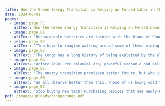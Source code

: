 ```yaml
---
title: How the Green Energy Transition is Relying on Forced Labor in the Congo
date: 2024-06-01
pages:
  - image: page_FC
    altText: How the Green Energy Transition is Relying on Forced Labor in the Congo. Dela wa Monga, an “artisanal miner,” holding up a chunk of cobalt stone mined near Kolwezi, DRC
  - image: page_01
    altText: "Rechargeable batteries are tainted with the blood of Congolese people. Tin, tungsten, tantalum, gold, and cobalt: many of the metals vital to the productionof green technology are extracted primarilyin the Democratic Republic of Congo. To meet the Global North’s fervent demand for these minerals, sprawling mines have been built across the DRC. Within them, human rights abuses and child labor abound. The mines generate toxic dust that poisons the air and water, and millions of people have been killed or displaced by their expansion. An ongoing history of racism and colonialism has created the conditions for the world to ignore the violence the Global North enacts upon the Congo and across the Global South. A “better future” promised by green capitalism will never be just as long as this exploitation is allowed to continue."
  - image: page_02
    altText: "“You have to imagine walking around some of these mining areas and dialing back our clock centuries. People are working in subhuman, grinding, degrading conditions. They use pickaxes, shovels, stretches of rebar to hack and scrounge at the earth in trenches and pits and tunnels to gather cobalt and feed it up the formal supply chain.” —Siddharth Kara, author of Cobalt Red: How the Blood of the Congo Powers Our Lives"
  - image: page_03
    altText: "The Congo has a long history of being exploited by the Global North. Whether for slave labor, rubber, ivory, or rare earth metals, the Congo has seen its land and people violently looted by colonial powers for the last 400+ years. When one era of colonization ends, it leaves instability in its wake, creating the opportunity for another force to seize upon the DRC’s bountiful resources. (And the one time the country had the chance to democratically elect a leader, the C.I.A. promptly had him assassinated.)"
  - image: page_04
    altText: "Before 1500: Pre-colonial era; powerful economic and political structures exist in Africa. 1500-1800: ~4 million humans stolen by Portugal for its slave-powered economy in Brazil. 1800-1960: Looted for ivory and rubber by Kingdom of Belgium. 1960-1965: Ravaged by civil war; Cold War proxy battleground between U.S. and Russia. 1965-1996: Ruled by a brutal dictator propped up by U.S. and Israel. 2002 onward: Exploited for mining."
  - image: page_05
    altText: "The energy transition promisesa better future, but who is that future for, and at whose cost? We’re told that green technology will be humanity’s salvation from the climate crisis, but how can that be when the very start of its supply chain is causing the destruction of the land and lives of millions of people today? The drastic damage these mines cause to the environment should make it clear: we’re not solving any problems, just focusing the tragedy of them onto the people of the Congo."
  - image: page_06
    altText: "We all deserve better than this. Those of us being sold the new technologies and those of us whose lives are being sold to produce them: we all live on this planet together, and we all deserve better than the racist values of greenwashed capitalism. As capitalism’s environmental crisis worsens and the cracks in its systems grow, it will become ever more imperative for us in the Global North to think critically about what we will accept for ourselves, others, and the planet, especially when a company is trying to sell us a comforting idea. Greenwashing: Making misleading statements about your environmental impact to maintain a favorable public image."
  - image: page_BC
    altText: "Stop buying new tech! Purchasing devices that use newly-mined minerals endorses the violence being inflicted upon the Congolese. Do you really need a new phone/tablet/electric car? Keep your existing tech as long as possible, and try to get your aging devices repaired before making a new purchase. When you do need something different, first look for used or refurbished devices in your local marketplace or on backmarket.com. Support the movement for a Free Congo! Donate to Friends of the Congo, an advocacy group working to unify the global movement in support of the Congo. https:/friendsofthecongo.org/get-involved/"
pdf: /images/uploads/congo/congo.pdf
---
```

